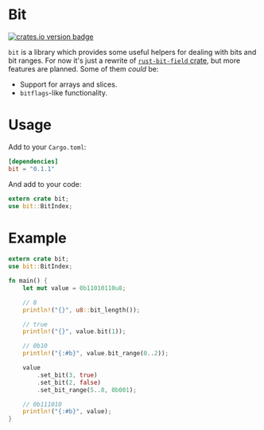# Bit
[![crates.io version badge](https://img.shields.io/crates/v/bit.svg)](https://crates.io/crates/bit)

`bit` is a library which provides some useful helpers for dealing with bits and
bit ranges. For now it's just a rewrite of
[`rust-bit-field` crate](https://github.com/phil-opp/rust-bit-field), but more
features are planned. Some of them _could_ be:

- Support for arrays and slices.
- `bitflags`-like functionality.

# Usage
Add to your `Cargo.toml`:

```toml
[dependencies]
bit = "0.1.1"
```

And add to your code:

```rust
extern crate bit;
use bit::BitIndex;
```

# Example
```rust
extern crate bit;
use bit::BitIndex;

fn main() {
    let mut value = 0b11010110u8;

    // 8
    println!("{}", u8::bit_length());

    // true
    println!("{}", value.bit(1));

    // 0b10
    println!("{:#b}", value.bit_range(0..2));

    value
        .set_bit(3, true)
        .set_bit(2, false)
        .set_bit_range(5..8, 0b001);

    // 0b111010
    println!("{:#b}", value);
}
```
